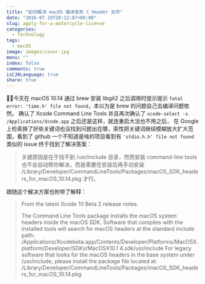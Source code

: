 ```yaml
---
title: "如何解决 macOS 编译丢失 C Header 文件"
date: "2016-07-19T20:12:07+08:00"
slug: apply-for-a-motorcycle-license
categories:
  - Technology
tags:
  - macOS
image: images/cover.jpg
menu: ""
index: false
comments: true
isCJKLanguage: true
share: true
---
```


今天在 macOS 10.14 通过 brew 安装 libgit2 之后调用时提示提示 `fatal error: 'time.h' file not found`，本以为是 brew 的问题自己去编译问题依然。
确认了 Xcode Command Line Tools 并且再次确认了 `xcode-select -s /Applications/Xcode.app` 之后还是这样，就连重启大法也不用之后，
在 Google 上检索换了好些关键词也没找到问题出在哪，索性把关键词继续模糊放大扩大范围，看到了 github 一个不知道是啥的项目看到有 `'stdio.h.h' file not found`
类似的 issue 终于找到了解决答案：

> 关键原因是在于找不到 /usr/include 目录，然而安装 command-line tools 也不会自动帮你解决，而是需要在安装后再手动安装 /Library/Developer/CommandLineTools/Packages/macOS_SDK_headers_for_macOS_10.14.pkg 才行。

跟随这个解决方案也附带了解释：

> From the latest Xcode 10 Beta 2 release notes.
>
> The Command Line Tools package installs the macOS system headers inside the macOS SDK. Software that compiles with the installed tools will search for macOS headers at the standard include path: /Applications/Xcodebeta.app/Contents/Developer/Platforms/MacOSX.platform/Developer/SDKs/MacOSX10.1 4.sdk/usr/include For legacy software that looks for the macOS headers in the base system under /usr/include, please install the package file located at: /Library/Developer/CommandLineTools/Packages/macOS_SDK_headers_for_macOS_10.14.pkg
